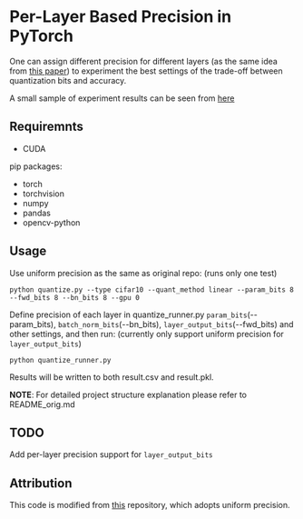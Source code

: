 # Per-Layer Based Precision in PyTorch

One can assign different precision for different layers (as the same idea from [this paper](http://proceedings.mlr.press/v70/sakr17a/sakr17a.pdf)) to experiment the best settings of the trade-off between quantization bits and accuracy.

A small sample of experiment results can be seen from [here](https://docs.google.com/spreadsheets/d/13Vna79bhMChdDqkvx2IUVze24kbmV0jj-79lYkhJ-Gs/edit?usp=sharing)


## Requiremnts

- CUDA

pip packages:

- torch
- torchvision
- numpy
- pandas
- opencv-python

## Usage

Use uniform precision as the same as original repo: (runs only one test)
```
python quantize.py --type cifar10 --quant_method linear --param_bits 8 --fwd_bits 8 --bn_bits 8 --gpu 0
```

Define precision of each layer in quantize_runner.py `param_bits`(--param_bits), `batch_norm_bits`(--bn_bits), `layer_output_bits`(--fwd_bits) and other settings, and then run:
(currently only support uniform precision for `layer_output_bits`)
```
python quantize_runner.py
```

Results will be written to both result.csv and result.pkl.

**NOTE**: For detailed project structure explanation please refer to README_orig.md

## TODO

Add per-layer precision support for `layer_output_bits`

## Attribution

This code is modified from [this](https://github.com/aaron-xichen/pytorch-playground) repository, which adopts uniform precision.
